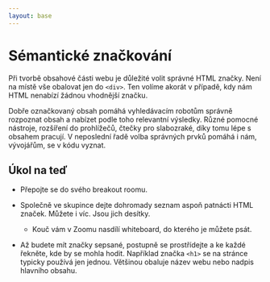 ```yaml
---
layout: base
---
```


# Sémantické značkování

Při tvorbě obsahové části webu je důležité volit správné HTML značky. Není na místě vše obalovat jen do `<div>`. Ten volíme akorát v případě, kdy nám HTML nenabízí žádnou vhodnější značku.

Dobře označkovaný obsah pomáhá vyhledávacím robotům správně rozpoznat obsah a nabízet podle toho relevantní výsledky. Různé pomocné nástroje, rozšíření do prohlížečů, čtečky pro slabozraké, díky tomu lépe s obsahem pracují. V neposlední řadě volba správných prvků pomáhá i nám, vývojářům, se v kódu vyznat.

## Úkol na teď

- Přepojte se do svého breakout roomu.

- Společně ve skupince dejte dohromady seznam aspoň patnácti HTML značek. Můžete i víc. Jsou jich desítky.

  - Kouč vám v Zoomu nasdílí whiteboard, do kterého je můžete psát.

- Až budete mít značky sepsané, postupně se prostřídejte a ke každé řekněte, kde by se mohla hodit. Například značka `<h1>` se na stránce typicky používá jen jednou. Většinou obaluje název webu nebo nadpis hlavního obsahu.

<!-- Výpis značek například zde https://www.tutorialstonight.com/html-tags-list-with-examples.php -->
